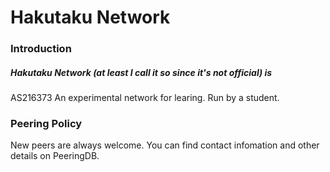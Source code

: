 # Hakutaku Network

### Introduction

##### Hakutaku Network (at least I call it so since it's not official) is
AS216373
An experimental network for learing.
Run by a student.

### Peering Policy
New peers are always welcome. You can find contact infomation and other details on PeeringDB.

